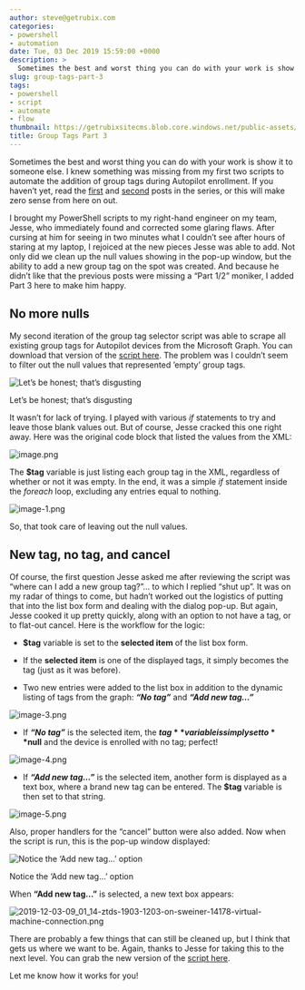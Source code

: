 ```yaml
---
author: steve@getrubix.com
categories:
- powershell
- automation
date: Tue, 03 Dec 2019 15:59:00 +0000
description: >
  Sometimes the best and worst thing you can do with your work is show it to someone else. I knew something was missing from my first two scripts to automate the addition of group tags during Autopilot enrollment. If you haven’t yet, read the first and second posts in the series, or this will make zero sense from here on out.
slug: group-tags-part-3
tags:
- powershell
- script
- automate
- flow
thumbnail: https://getrubixsitecms.blob.core.windows.net/public-assets/content/v1/thumbnails/group-tags-part-3_thumbnail.jpg
title: Group Tags Part 3
---
```


Sometimes the best and worst thing you can do with your work is show it to someone else. I knew something was missing from my first two scripts to automate the addition of group tags during Autopilot enrollment. If you haven’t yet, read the [first](https://z0touch.home.blog/2019/11/30/autopilot-group-tags/) and [second](https://z0touch.home.blog/2019/12/02/group-tags-live/) posts in the series, or this will make zero sense from here on out.

I brought my PowerShell scripts to my right-hand engineer on my team, Jesse, who immediately found and corrected some glaring flaws. After cursing at him for seeing in two minutes what I couldn’t see after hours of staring at my laptop, I rejoiced at the new pieces Jesse was able to add. Not only did we clean up the null values showing in the pop-up window, but the ability to add a new group tag on the spot was created. And because he didn’t like that the previous posts were missing a “Part 1/2” moniker, I added Part 3 here to make him happy.

No more nulls
-------------

My second iteration of the group tag selector script was able to scrape all existing group tags for Autopilot devices from the Microsoft Graph. You can download that version of the [script here](https://z0tinstallers.blob.core.windows.net/configs/tagSelector2.ps1?sv=2019-02-02&ss=b&srt=sco&sp=rwdlac&se=2020-12-31T22:44:02Z&st=2019-12-02T14:44:02Z&spr=https&sig=kg2j7kOXkWNZQieiYVhDoqVfIzCA1npLF7eYtoTwQ4I%3D). The problem was I couldn’t seem to filter out the null values that represented ’empty’ group tags.

![Let’s be honest; that’s disgusting](https://getrubixsitecms.blob.core.windows.net/public-assets/content/v1/5dd365a31aa1fd743bc30b8e/1581090890315-0EZUWB9IQCY4ULIVGR2M/image-asset.png)

Let’s be honest; that’s disgusting

It wasn’t for lack of trying. I played with various _if_ statements to try and leave those blank values out. But of course, Jesse cracked this one right away. Here was the original code block that listed the values from the XML:

![image.png](https://getrubixsitecms.blob.core.windows.net/public-assets/content/v1/5dd365a31aa1fd743bc30b8e/1581090919355-WIZB3PS14854LTAAHANU/image.png)

The **$tag** variable is just listing each group tag in the XML, regardless of whether or not it was empty. In the end, it was a simple _if_ statement inside the _foreach_ loop, excluding any entries equal to nothing.

![image-1.png](https://getrubixsitecms.blob.core.windows.net/public-assets/content/v1/5dd365a31aa1fd743bc30b8e/1581090945897-XFN1PSOYPORV6826ACM8/image-1.png)

So, that took care of leaving out the null values.

New tag, no tag, and cancel
---------------------------

Of course, the first question Jesse asked me after reviewing the script was “where can I add a new group tag?”… to which I replied “shut up”. It was on my radar of things to come, but hadn’t worked out the logistics of putting that into the list box form and dealing with the dialog pop-up. But again, Jesse cooked it up pretty quickly, along with an option to not have a tag, or to flat-out cancel. Here is the workflow for the logic:

-   **$tag** variable is set to the **selected item** of the list box form.
    
-   If the **selected item** is one of the displayed tags, it simply becomes the tag (just as it was before).
    
-   Two new entries were added to the list box in addition to the dynamic listing of tags from the graph: **_“No tag”_** and **_“Add new tag…”_**
    

![image-3.png](https://getrubixsitecms.blob.core.windows.net/public-assets/content/v1/5dd365a31aa1fd743bc30b8e/1581090998998-91WXPKSH4B6TEKZSDHNP/image-3.png)

-   If **_“No tag”_** is the selected item, the **$tag** variable is simply set to **$null** and the device is enrolled with no tag; perfect!
    

![image-4.png](https://getrubixsitecms.blob.core.windows.net/public-assets/content/v1/5dd365a31aa1fd743bc30b8e/1581091034056-IZUY8GPNBB4XQ0381F0R/image-4.png)

-   If **_“Add new tag…”_** is the selected item, another form is displayed as a text box, where a brand new tag can be entered. The **$tag** variable is then set to that string.
    

![image-5.png](https://getrubixsitecms.blob.core.windows.net/public-assets/content/v1/5dd365a31aa1fd743bc30b8e/1581091055091-XQBBPTY64PLMHDW7MB56/image-5.png)

Also, proper handlers for the “cancel” button were also added. Now when the script is run, this is the pop-up window displayed:

![Notice the ‘Add new tag…’ option](https://getrubixsitecms.blob.core.windows.net/public-assets/content/v1/5dd365a31aa1fd743bc30b8e/1581091133882-R9NCGOTBVRWQE9ITMCWR/2019-12-03-09_00_36-ztds-1903-1203-on-sweiner-14178-virtual-machine-connection.png)

Notice the ‘Add new tag…’ option

When **“Add new tag…”** is selected, a new text box appears:

![2019-12-03-09_01_14-ztds-1903-1203-on-sweiner-14178-virtual-machine-connection.png](https://getrubixsitecms.blob.core.windows.net/public-assets/content/v1/5dd365a31aa1fd743bc30b8e/1581091165997-PR5FWNRTN9N65B9MRQD4/2019-12-03-09_01_14-ztds-1903-1203-on-sweiner-14178-virtual-machine-connection.png)

There are probably a few things that can still be cleaned up, but I think that gets us where we want to be. Again, thanks to Jesse for taking this to the next level. You can grab the new version of the [script here](https://z0tinstallers.blob.core.windows.net/configs/tagSelector3.ps1?sv=2019-02-02&ss=b&srt=sco&sp=rwdlac&se=2020-12-31T22:44:02Z&st=2019-12-02T14:44:02Z&spr=https&sig=kg2j7kOXkWNZQieiYVhDoqVfIzCA1npLF7eYtoTwQ4I%3D).

Let me know how it works for you!
